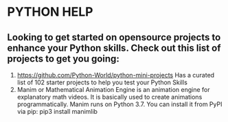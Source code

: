 # PYTHON HELP<br>
## Looking to get started on opensource projects to enhance your Python skills. Check out this list of projects to get you going:
1. https://github.com/Python-World/python-mini-projects Has a curated list of 102 starter projects to help you test your Python Skills 
2. Manim or Mathematical Animation Engine is an animation engine for explanatory math videos. It is basically used to create animations programmatically. Manim runs on Python 3.7. 
You can install it from PyPI via pip: pip3 install manimlib</ol>
